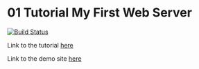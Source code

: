 # 01 Tutorial My First Web Server 

[![Build Status](https://travis-ci.org/keanodejs/01_tutorial_my_first_webserver.svg?branch=master)](https://travis-ci.org/keanodejs/01_tutorial_my_first_webserver) 

Link to the tutorial [here](http://nodejs.clbo.dk/tutorial-my-first-webserver/)

Link to the demo site [here](http://my-first-webserver.azurewebsites.net/)

